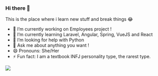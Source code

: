 ### Hi there 👋

This is the place where i learn new stuff and break things 😂

- 🔭 I’m currently working on Employees project !
- 🌱 I’m currently learning Laravel, Angular, Spring, VueJS and React
- 🤔 I’m looking for help with Python
- 💬 Ask me about anything you want !
- 😄 Pronouns: She/Her
- ⚡ Fun fact: I am a textbook INFJ personality type, the rarest type.
<img src="https://github-readme-stats.vercel.app/api?username=radad-j&hide=stars,issues&&show_icons=true&title_color=ffffff&icon_color=ffc83d&text_color=daf7dc&bg_color=0d1117">
